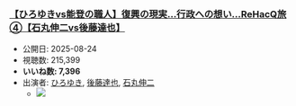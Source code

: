 ### [【ひろゆきvs能登の職人】復興の現実…行政への想い…ReHacQ旅④【石丸伸二vs後藤達也】](https://www.youtube.com/watch?v=_vOWo2VNv1w)
-   公開日: 2025-08-24
-   視聴数: 215,399
-   **いいね数: 7,396**
-   出演者: [ひろゆき](/rehacq_fan/people/ひろゆき "wikilink"), [後藤達也](/rehacq_fan/people/後藤達也 "wikilink"), [石丸伸二](/rehacq_fan/people/石丸伸二 "wikilink")
    - [![](https://img.youtube.com/vi/_vOWo2VNv1w/hqdefault.jpg)](https://www.youtube.com/watch?v=_vOWo2VNv1w)
